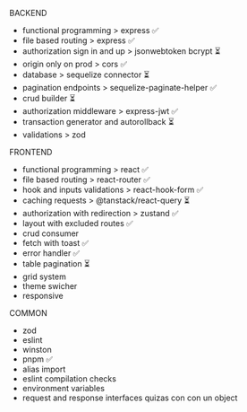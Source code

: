 BACKEND
- functional programming > express ✅
- file based routing > express ✅
- authorization sign in and up > jsonwebtoken bcrypt ⏳
- origin only on prod > cors ✅
- database > sequelize connector ⏳
- pagination endpoints > sequelize-paginate-helper ✅
- crud builder ⏳
- authorization middleware > express-jwt ✅
- transaction generator and autorollback ⏳
- validations > zod 

FRONTEND
- functional programming > react ✅
- file based routing > react-router ✅
- hook and inputs validations > react-hook-form ✅
- caching requests > @tanstack/react-query ⏳
- authorization with redirection > zustand ✅
- layout with excluded routes ✅
- crud consumer
- fetch with toast ✅
- error handler ✅
- table pagination ⏳
- grid system
- theme swicher
- responsive

COMMON
- zod
- eslint
- winston
- pnpm ✅
- alias import
- eslint compilation checks
- environment variables
- request and response interfaces quizas con con un object